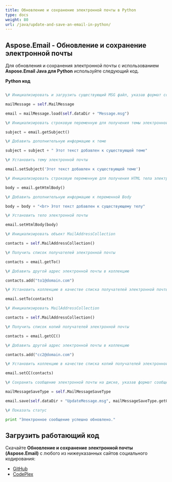 ```yaml
---
title: Обновление и сохранение электронной почты в Python
type: docs
weight: 80
url: /java/update-and-save-an-email-in-python/
---
```


## **Aspose.Email - Обновление и сохранение электронной почты**
Для обновления и сохранения электронной почты с использованием **Aspose.Email Java для Python** используйте следующий код.

**Python код**

``` python

\# Инициализировать и загрузить существующий MSG файл, указав формат сообщения

mailMessage = self.MailMessage

email = mailMessage.load(self.dataDir + "Message.msg")

\# Инициализировать строковую переменную для получения темы электронной почты

subject = email.getSubject()

\# Добавить дополнительную информацию к теме

subject = subject + " Этот текст добавлен к существующей теме"

\# Установить тему электронной почты

email.setSubject('Этот текст добавлен к существующей теме')

\# Инициализировать строковую переменную для получения HTML тела электронной почты

body = email.getHtmlBody()

\# Добавить дополнительную информацию к переменной Body

body = body + "<br> Этот текст добавлен к существующему телу"

\# Установить тело электронной почты

email.setHtmlBody(body)

\# Инициализировать объект MailAddressCollection

contacts = self.MailAddressCollection()

\# Получить список получателей электронной почты

contacts = email.getTo()

\# Добавить другой адрес электронной почты в коллекцию

contacts.add("to1@domain.com")

\# Установить коллекцию в качестве списка получателей электронной почты

email.setTo(contacts)

\# Инициализировать MailAddressCollection

contacts = self.MailAddressCollection()

\# Получить список копий получателей электронной почты

contacts = email.getCC()

\# Добавить другой адрес электронной почты в коллекцию

contacts.add("cc2@domain.com")

\# Установить коллекцию в качестве списка копий получателей электронной почты

email.setCC(contacts)

\# Сохранить сообщение электронной почты на диске, указав формат сообщения

mailMessageSaveType = self.MailMessageSaveType

email.save(self.dataDir + "UpdateMessage.msg", mailMessageSaveType.getOutlookMessageFormat())

\# Показать статус

print "Электронное сообщение успешно обновлено."

```
## **Загрузить работающий код**
Скачайте **Обновление и сохранение электронной почты (Aspose.Email)** с любого из нижеуказанных сайтов социального кодирования:

- [GitHub](https://github.com/aspose-email/Aspose.Email-for-Java/releases/tag/Aspose.Email_Java_for_Python-v1.0)
- [CodePlex](http://asposeemailjavapython.codeplex.com/releases/)
